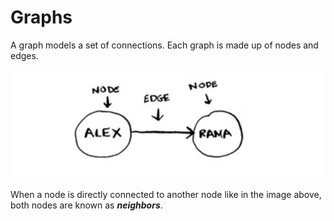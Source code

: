 # Graphs

A graph models a set of connections.
Each graph is made up of nodes and edges.

![graph with nodes and edges](graph-node.png)

When a node is directly connected to another node like in the image above, both nodes are known as ***neighbors***.
